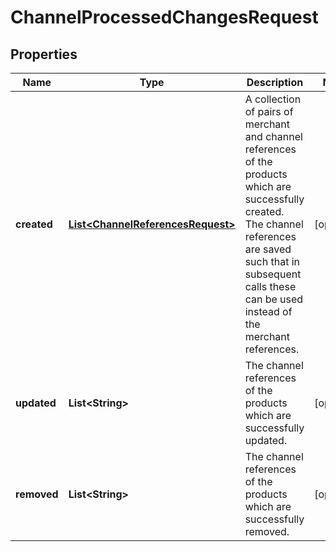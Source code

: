 
# ChannelProcessedChangesRequest

## Properties
Name | Type | Description | Notes
------------ | ------------- | ------------- | -------------
**created** | [**List&lt;ChannelReferencesRequest&gt;**](ChannelReferencesRequest.md) | A collection of pairs of merchant and channel references  of the products which are successfully created. The channel references  are saved such that in subsequent calls these can be used instead of the   merchant references. |  [optional]
**updated** | **List&lt;String&gt;** | The channel references of the products which are successfully updated. |  [optional]
**removed** | **List&lt;String&gt;** | The channel references of the products which are successfully removed. |  [optional]



